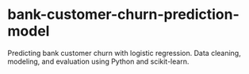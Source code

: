 # bank-customer-churn-prediction-model
Predicting bank customer churn with logistic regression. Data cleaning, modeling, and evaluation using Python and scikit-learn.
